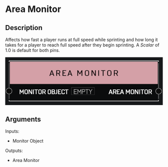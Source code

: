 # Area Monitor

## Description

Affects how fast a player runs at full speed while sprinting and how long it takes for a player to reach full speed after they begin sprinting. A _Scalar_ of 1.0 is default for both pins.

![Area Monitor](../../.gitbook/assets/images/scripting/variables-basic/area-monitor.png)

## Arguments

Inputs:

* Monitor Object

Outputs:

* Area Monitor
